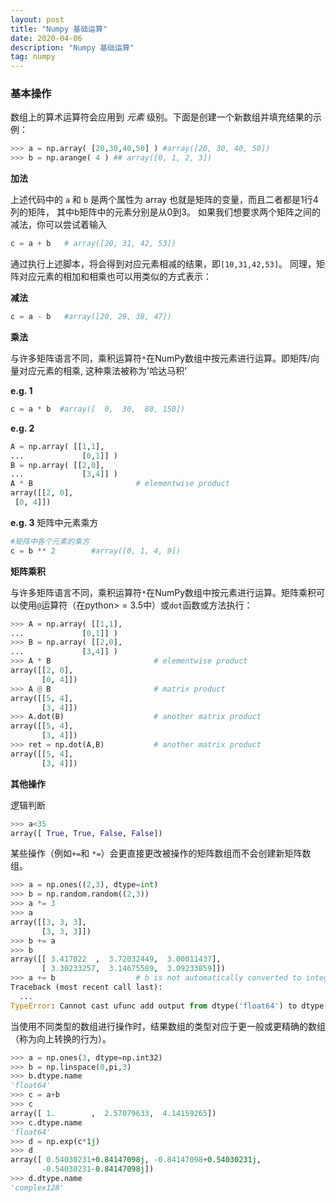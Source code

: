 ```yaml
---
layout: post
title: "Numpy 基础运算"
date: 2020-04-06 
description: "Numpy 基础运算"
tag: numpy
---
```


### 基本操作

数组上的算术运算符会应用到 *元素* 级别。下面是创建一个新数组并填充结果的示例：

```python
>>> a = np.array( [20,30,40,50] ) #array([20, 30, 40, 50])
>>> b = np.arange( 4 ) ## array([0, 1, 2, 3])
```

**加法**

上述代码中的 `a` 和 `b` 是两个属性为 array 也就是矩阵的变量，而且二者都是1行4列的矩阵， 其中b矩阵中的元素分别是从0到3。 如果我们想要求两个矩阵之间的减法，你可以尝试着输入

```python
c = a + b   # array([20, 31, 42, 53])
```

通过执行上述脚本，将会得到对应元素相减的结果，即`[10,31,42,53]`。 同理，矩阵对应元素的相加和相乘也可以用类似的方式表示：

**减法**

```python
c = a - b   #array([20, 29, 38, 47])
```

**乘法**

与许多矩阵语言不同，乘积运算符`*`在NumPy数组中按元素进行运算。即矩阵/向量对应元素的相乘, 这种乘法被称为'哈达马积'

**e.g. 1**

```python
c = a * b  #array([  0,  30,  80, 150])
```

**e.g. 2**

```python
A = np.array( [[1,1],
...             [0,1]] )
B = np.array( [[2,0],
...             [3,4]] )
A * B                       # elementwise product
array([[2, 0],
 [0, 4]])
```

**e.g. 3** 矩阵中元素乘方

```python
#矩阵中各个元素的乘方
c = b ** 2        #array([0, 1, 4, 9])
```

**矩阵乘积**

与许多矩阵语言不同，乘积运算符`*`在NumPy数组中按元素进行运算。矩阵乘积可以使用`@`运算符（在python> = 3.5中）或`dot`函数或方法执行：

```python
>>> A = np.array( [[1,1],
...             [0,1]] )
>>> B = np.array( [[2,0],
...             [3,4]] )
>>> A * B                       # elementwise product
array([[2, 0],
       [0, 4]])
>>> A @ B                       # matrix product
array([[5, 4],
       [3, 4]])
>>> A.dot(B)                    # another matrix product
array([[5, 4],
       [3, 4]])
>>> ret = np.dot(A,B)		 	# another matrix product
array([[5, 4],
       [3, 4]])
```

**其他操作**

逻辑判断

```python
>>> a<35
array([ True, True, False, False])
```

某些操作（例如`+=`和 `*=`）会更直接更改被操作的矩阵数组而不会创建新矩阵数组。

```python
>>> a = np.ones((2,3), dtype=int)
>>> b = np.random.random((2,3))
>>> a *= 3
>>> a
array([[3, 3, 3],
       [3, 3, 3]])
>>> b += a
>>> b
array([[ 3.417022  ,  3.72032449,  3.00011437],
       [ 3.30233257,  3.14675589,  3.09233859]])
>>> a += b                  # b is not automatically converted to integer type
Traceback (most recent call last):
  ...
TypeError: Cannot cast ufunc add output from dtype('float64') to dtype('int64') with casting rule 'same_kind'
```

当使用不同类型的数组进行操作时，结果数组的类型对应于更一般或更精确的数组（称为向上转换的行为）。

```python
>>> a = np.ones(3, dtype=np.int32)
>>> b = np.linspace(0,pi,3)
>>> b.dtype.name
'float64'
>>> c = a+b
>>> c
array([ 1.        ,  2.57079633,  4.14159265])
>>> c.dtype.name
'float64'
>>> d = np.exp(c*1j)
>>> d
array([ 0.54030231+0.84147098j, -0.84147098+0.54030231j,
       -0.54030231-0.84147098j])
>>> d.dtype.name
'complex128'
```

